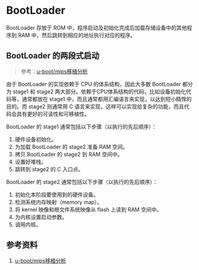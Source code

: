 # BootLoader

BootLoader 存放于 ROM 中，程序启动及初始化完成后加载存储设备中的其他程序到 RAM 中，然后跳转到相应的地址执行对应的程序。

## BootLoader 的两段式启动

> 参考：[u-boot/mips移植分析][1]

[1]: https://blog.xuite.net/tzeng015/twblog/113272444-u-boot%2Fmips%E7%A7%BB%E6%A4%8D%E5%88%86%E6%9E%90        "u-boot/mips移植分析"

由于 BootLoader 的实现依赖于 CPU 的体系结构，因此大多数 BootLoader 都分为 stage1 和 stage2 两大部分。依赖于CPU体系结构的代码，比如设备初始化代码等，通常都放在 stage1 中，而且通常都用汇编语言来实现，以达到短小精悍的目的。而 stage2 则通常用 C 语言来实现，这样可以实现给复杂的功能，而且代码会具有更好的可读性和可移植性。

BootLoader 的 stage1 通常包括以下步骤（以执行的先后顺序）：

1. 硬件设备初始化。
2. 为加载 BootLoader 的 stage2 准备 RAM 空间。
3. 拷贝 BootLoader 的 stage2 到 RAM 空间中。
4. 设置好堆栈。
5. 跳转到 stage2 的 C 入口点。

BootLoader 的 stage2 通常包括以下步骤（以执行的先后顺序）：

1. 初始化本阶段要使用到的硬件设备。
2. 检测系统内存映射（memory map）。
3. 将 kernel 映像和根文件系统映像从 flash 上读到 RAM 空间中。
4. 为内核设置启动参数。
5. 调用内核。

## 参考资料

1. [u-boot/mips移植分析](https://blog.xuite.net/tzeng015/twblog/113272444-u-boot%2Fmips%E7%A7%BB%E6%A4%8D%E5%88%86%E6%9E%90)